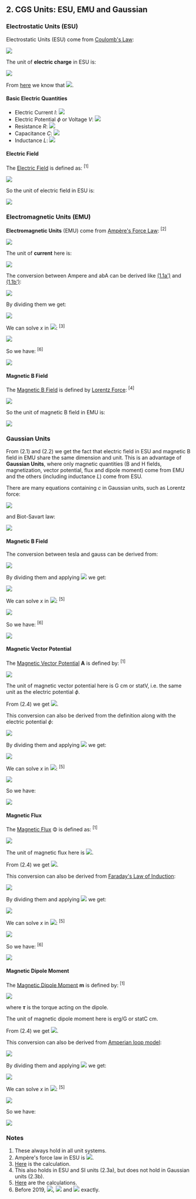 ## 2. CGS Units: ESU, EMU and Gaussian

### Electrostatic Units (ESU)

Electrostatic Units (ESU) come from [Coulomb's Law](https://en.wikipedia.org/wiki/Coulomb%27s_law):

<img src="https://latex.codecogs.com/gif.latex?F=\frac{q^\text{ES}_1q^\text{ES}_2}{r^2}">

The unit of **electric charge** in ESU is:

<img src="https://latex.codecogs.com/gif.latex?1\;\text{statC}=1\;\text{dyn}^{1/2}\text{cm}">

From [here](methodology.md) we know that <img src="https://latex.codecogs.com/gif.latex?1\;\text{statC}\overset{\frown}=3.33564095107(25){\times}10^{-10}\;\text{C}">.

#### Basic Electric Quantities

- Electric Current *I*: <img src="https://latex.codecogs.com/gif.latex?1\;\text{statA}=1\;\text{statC\;s}\overset{\frown}=3.33564095107(25){\times}10^{-10}\;\text{A}">
- Electric Potential *ϕ* or Voltage *V*: <img src="https://latex.codecogs.com/gif.latex?1\;\text{statV}=1\;\text{erg/statC}\overset{\frown}=299.792458082(22)\;\text{V}">
- Resistance *R*: <img src="https://latex.codecogs.com/gif.latex?1\;\text{s/cm}=1\;\text{statV/statA}=1\;\text{erg\;s/statC}^2\overset{\frown}=8.9875517923(13){\times}10^{11}\;\Omega">
- Capacitance *C*: <img src="https://latex.codecogs.com/gif.latex?1\;\text{cm}=1\;\text{statC/statV}=1\;\text{statC}^2/\text{erg}\overset{\frown}=1.11265005545(17){\times}10^{-12}\;\text{F}">
- Inductance *L*: <img src="https://latex.codecogs.com/gif.latex?1\;\text{s}^2/\text{cm}=1\;\text{statV\;s/statA}=1\;\text{erg\;s}^2/{\text{statC}^2\overset{\frown}=8.9875517923(13){\times}10^{11}\;\text{H}">

#### Electric Field

The [Electric Field](https://en.wikipedia.org/wiki/Electric_field#Electrostatics) is defined as: <sup>[1]</sup>

<img src="https://latex.codecogs.com/gif.latex?\mathbf{E}=\frac{\mathbf{F_{electric}}}q">

So the unit of electric field in ESU is:

<a name="2.1"></a><img src="https://latex.codecogs.com/gif.latex?1\;\text{statV/cm}=1\;\text{dyn/statC}=1\;\text{dyn}^{1/2}\text{cm}^{-1}\quad(2.1)">

### Electromagnetic Units (EMU)

**Electromagnetic Units** (EMU) come from [Ampère's Force Law](https://en.wikipedia.org/wiki/Amp%C3%A8re%27s_force_law): <sup>[2]</sup>

<img src="https://latex.codecogs.com/gif.latex?F=\frac{2I^\text{EM}_1I^\text{EM}_2l}r">

The unit of **current** here is:

<img src="https://latex.codecogs.com/gif.latex?1\;\text{abA}=1\;\text{dyn}^{1/2}">

The conversion between Ampere and abA can be derived like [(1.1a')](methodology.md#1.1') and [(1.1b')](methodology.md#1.1'):

<img src="https://latex.codecogs.com/gif.latex?\begin{cases}F=\dfrac{\mu_0I^\text{SI}_1I^\text{SI}_2l}{2{\pi}r}\\[1em]F=\dfrac{2I^\text{EM}_1I^\text{EM}_2l}r\end{cases}">

By dividing them we get:

<img src="https://latex.codecogs.com/gif.latex?I^\text{EM}=\sqrt\frac{\mu_0}{4\pi}I^\text{SI}">

We can solve *x* in <img src="https://latex.codecogs.com/gif.latex?1\;\text{abA}=\sqrt{\mu_0/4\pi}\;x\;\text{A}">: <sup>[3]</sup>

<img src="https://latex.codecogs.com/gif.latex?{x=\sqrt\frac{4\pi}{\mu_0}\frac{\text{abA}}{\text{A}}=\sqrt\frac{4\pi}{1.25663706212(19){\times}10^{-6}\;\text{N/A}^2}\frac{\text{dyn}^{1/2}}{\text{A}}=\dots=9.9999999973(7)}">

So we have: <sup>[6]</sup>

<img src="https://latex.codecogs.com/gif.latex?1\;\text{abA}\overset{\frown}=9.9999999973(7)\;\text{A}">

#### Magnetic B Field

The [Magnetic B Field](https://en.wikipedia.org/wiki/Magnetic_field#The_B-field) is defined by [Lorentz Force](https://en.wikipedia.org/wiki/Lorentz_force#Equation_in_cgs_units): <sup>[4]</sup>

<img src="https://latex.codecogs.com/gif.latex?\mathbf{F_{magnetic}}=q(\mathbf{v}\times\mathbf{B})">

So the unit of magnetic B field in EMU is:

<img src="https://latex.codecogs.com/gif.latex?1\;\text{G}=\frac{1\;\text{dyn}}{\text{abA\;s\;cm/s}}=1\;\text{dyn}^{1/2}\text{cm}^{-1}\quad(2.2)">

### Gaussian Units

From (2.1) and (2.2) we get the fact that electric field in ESU and magnetic B field in EMU share the same dimension and unit. This is an advantage of **Gaussian Units**, where only magnetic quantities (B and H fields, magnetization, vector potential, flux and dipole moment) come from EMU and the others (including inductance *L*) come from ESU.

There are many equations containing *c* in Gaussian units, such as Lorentz force:

<img src="https://latex.codecogs.com/gif.latex?\mathbf{F}=q^\text{G}(\mathbf{E^\text{G}}+\frac{1}c\mathbf{v}\times\mathbf{B^\text{G}})">

and Biot-Savart law:

<img src="https://latex.codecogs.com/gif.latex?\mathbf{B}^\text{G}=\frac{1}c\int_C\frac{I^\text{G}\text{d}\boldsymbol\ell\times\mathbf{\hat{r}}}{r^2}">

#### Magnetic B Field

The conversion between tesla and gauss can be derived from:

<img src="https://latex.codecogs.com/gif.latex?\begin{cases}\mathbf{F_{magnetic}}=q^\text{SI}(\mathbf{v}\times\mathbf{B}^\text{SI})&(2.3\text{a})\\\mathbf{F_{magnetic}}=q^\text{G}(\dfrac{1}c\mathbf{v}\times\mathbf{B^\text{G}})&(2.3\text{b})\end{cases}">

By dividing them and applying <img src="https://latex.codecogs.com/gif.latex?q^\text{SI}=\sqrt{4\pi\varepsilon_0}q^\text{G}"> we get:

<img src="https://latex.codecogs.com/gif.latex?\mathbf{B}^\text{G}=\sqrt{4\pi\varepsilon_0}\;c\;\mathbf{B}^\text{SI}">

We can solve *x* in <img src="https://latex.codecogs.com/gif.latex?1\;\text{G}=\sqrt{4\pi\varepsilon_0}\;c\;x\;\text{T}">: <sup>[5]</sup>

<img src="https://latex.codecogs.com/gif.latex?{x=\frac{1\;\text{G}}{\sqrt{4\pi\varepsilon_0}\;c\;\text{T}}=\frac{1\;\text{dyn}^{1/2}\text{cm}^{-1}}{\sqrt{4\pi{\times}8.8541878128(13){\times}10^{-12}\text{C}^2/\text{Nm}^2}\;299792458\;\text{m/s}\;\text{Ns/Cm}}=\dots=1.00000000027(8){\times}10^{-4}}">

So we have: <sup>[6]</sup>

<a name="2.4"></a><img src="https://latex.codecogs.com/gif.latex?1\;\text{G}\overset{\frown}=1.00000000027(8){\times}10^{-4}\;\text{T}\quad(2.4)">

#### Magnetic Vector Potential

The [Magnetic Vector Potential](https://en.wikipedia.org/wiki/Magnetic_vector_potential) **A** is defined by: <sup>[1]</sup>

<img src="https://latex.codecogs.com/gif.latex?\mathbf{B}=\nabla\times\mathbf{A}">

The unit of magnetic vector potential here is G cm or statV, i.e. the same unit as the electric potential *ϕ*.

From (2.4) we get <img src="https://latex.codecogs.com/gif.latex?1\;\text{statV}\overset{\frown}=1.00000000027(8){\times}10^{-6}\;\text{T\;m\;(or\;V\;s/m)}">.

This conversion can also be derived from the definition along with the electric potential *ϕ*:

<img src="https://latex.codecogs.com/gif.latex?\begin{cases}\mathbf{E}^\text{SI}=-\nabla\phi^\text{SI}-\dfrac{\partial\mathbf{A}^\text{SI}}{\partial{t}}\\[1em]\mathbf{E}^\text{G}=-\nabla\phi^\text{G}-\dfrac{1}c\dfrac{\partial\mathbf{A}^\text{G}}{\partial{t}}\end{cases}">

By dividing them and applying <img src="https://latex.codecogs.com/gif.latex?\sqrt{4\pi\varepsilon_0}\mathbf{E}^\text{SI}=\mathbf{E}^\text{G}"> we get:

<img src="https://latex.codecogs.com/gif.latex?\mathbf{A}^\text{G}=\sqrt{4\pi\varepsilon_0}\;c\;\mathbf{A}^\text{SI}">

We can solve *x* in <img src="https://latex.codecogs.com/gif.latex?1\;\text{statV}=\sqrt{4\pi\varepsilon_0}\;c\;x\;\text{V\;s/m}">: <sup>[5]</sup>

<img src="https://latex.codecogs.com/gif.latex?{x=\frac{1\;\text{statV}}{\sqrt{4\pi\varepsilon_0}\;c\;\text{V\;s/m}}=\frac{1\;\text{dyn}^{1/2}}{\sqrt{4\pi{\times}8.8541878128(13){\times}10^{-12}\text{C}^2/\text{Nm}^2}\;299792458\;\text{m/s}\;\text{Ns/C}}=\dots=1.00000000027(8){\times}10^{-6}}">

So we have:

<img src="https://latex.codecogs.com/gif.latex?1\;\text{statV}\overset{\frown}=1.00000000027(8){\times}10^{-6}\;\text{V\;s/m}">

#### Magnetic Flux

The [Magnetic Flux](https://en.wikipedia.org/wiki/Magnetic_flux) Φ is defined as: <sup>[1]</sup>

<img src="https://latex.codecogs.com/gif.latex?\Phi=\mathbf{B}\cdot\mathbf{S}">

The unit of magnetic flux here is <img src="https://latex.codecogs.com/gif.latex?1\;\text{Mx}=1\;\text{G\;cm}^2">.

From (2.4) we get <img src="https://latex.codecogs.com/gif.latex?1\;\text{Mx}\overset{\frown}=1.00000000027(8){\times}10^{-8}\;\text{Wb}">.

This conversion can also be derived from [Faraday's Law of Induction](https://en.wikipedia.org/wiki/Faraday%27s_law_of_induction):

<img src="https://latex.codecogs.com/gif.latex?\begin{cases}\mathcal{E}^\text{SI}=-\dfrac{\text{d}\Phi^\text{SI}}{\text{d}t}\\[1em]\mathcal{E}^\text{G}=-\dfrac{1}c\dfrac{\text{d}\Phi^\text{G}}{\text{d}t}\end{cases}">

By dividing them and applying <img src="https://latex.codecogs.com/gif.latex?\sqrt{4\pi\varepsilon_0}\mathcal{E}^\text{SI}=\mathcal{E}^\text{G}"> we get:

<img src="https://latex.codecogs.com/gif.latex?\Phi^\text{G}=\sqrt{4\pi\varepsilon_0}\;c\;\Phi^\text{SI}">

We can solve *x* in <img src="https://latex.codecogs.com/gif.latex?1\;\text{Mx}=\sqrt{4\pi\varepsilon_0}\;c\;x\;\text{Wb}">: <sup>[5]</sup>

<img src="https://latex.codecogs.com/gif.latex?{x=\frac{1\;\text{Mx}}{\sqrt{4\pi\varepsilon_0}\;c\;\text{Wb}}=\frac{1\;\text{dyn}^{1/2}\text{cm}}{\sqrt{4\pi{\times}8.8541878128(13){\times}10^{-12}\text{C}^2/\text{Nm}^2}\;299792458\;\text{m/s}\;\text{Nm/A}}=\dots=1.00000000027(8){\times}10^{-8}}">

So we have: <sup>[6]</sup>

<img src="https://latex.codecogs.com/gif.latex?1\;\text{Mx}\overset{\frown}=1.00000000027(8){\times}10^{-8}\;\text{Wb}">

#### Magnetic Dipole Moment

The [Magnetic Dipole Moment](https://en.wikipedia.org/wiki/Electric_field#Electrostatics) **m** is defined by: <sup>[1]</sup>

<img src="https://latex.codecogs.com/gif.latex?\boldsymbol{\tau}=\mathbf{m}\times\mathbf{B}">

where ***τ*** is the torque acting on the dipole.

The unit of magnetic dipole moment here is erg/G or statC cm.

From (2.4) we get <img src="https://latex.codecogs.com/gif.latex?1\;\text{erg/G}\overset{\frown}=0.99999999973(7){\times}10^{-3}\;\text{J/T}\;(\text{or\;Am}^2)">.

This conversion can also be derived from [Amperian loop model](https://en.wikipedia.org/wiki/Magnetic_moment#Amperian_loop_model):

<img src="https://latex.codecogs.com/gif.latex?\begin{cases}\mathbf{m}^\text{SI}=I^\text{SI}\mathbf{S}\\\mathbf{m}^\text{G}=\dfrac{1}cI^\text{G}\mathbf{S}\end{cases}">

By dividing them and applying <img src="https://latex.codecogs.com/gif.latex?I^\text{SI}=\sqrt{4\pi\varepsilon_0}I^\text{G}"> we get:

<img src="https://latex.codecogs.com/gif.latex?\mathbf{m}^\text{G}=\frac{1}{\sqrt{4\pi\varepsilon_0}\;c}\mathbf{m}^\text{SI}">

We can solve *x* in <img src="https://latex.codecogs.com/gif.latex?1\;\text{statC\;cm}=x\;/\sqrt{4\pi\varepsilon_0}c\;\text{Am}^2">: <sup>[5]</sup>

<img src="https://latex.codecogs.com/gif.latex?{x=\frac{1\;\text{statC\;cm}\sqrt{4\pi\varepsilon_0}\;c}{\text{Am}^2}=\frac{1\;\text{dyn}^{1/2}\text{cm}^2\sqrt{4\pi{\times}8.8541878128(13){\times}10^{-12}\text{C}^2/\text{Nm}^2}\;299792458\;\text{m/s}}{\text{Am}^2}=\dots=0.99999999973(7){\times}10^{-3}">

So we have:

<img src="https://latex.codecogs.com/gif.latex?1\;\text{statC\;cm}\overset{\frown}=0.99999999973(7){\times}10^{-3}\;\text{Am}^2">

### Notes

1. These always hold in all unit systems.
2. Ampère's force law in ESU is <img src="https://latex.codecogs.com/gif.latex?F=2I^\text{ES}_1I^\text{ES}_2l/c^2r">.
3. [Here](uncertainties/ampere.py) is the calculation.
3. This also holds in ESU and SI units (2.3a), but does not hold in Gaussian units (2.3b).
4. [Here](uncertainties/gauss.py) are the calculations.
5. Before 2019, <img src="https://latex.codecogs.com/gif.latex?1\;\text{abA}\overset{\frown}=10\;\text{A}">, <img src="https://latex.codecogs.com/gif.latex?1\;\text{G}\overset{\frown}=10^{-4}\;\text{T}"> and <img src="https://latex.codecogs.com/gif.latex?1\;\text{Mx}\overset{\frown}=10^{-8}\;\text{Wb}"> exactly.
